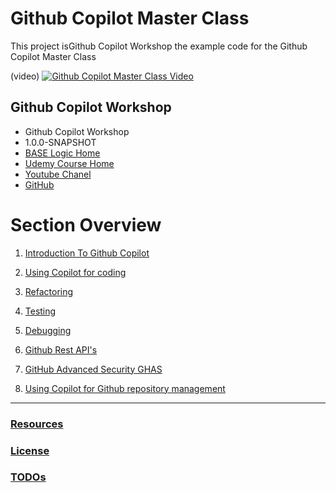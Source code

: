 # Github Copilot Master Class

This project isGithub Copilot Workshop the example code for the Github Copilot Master Class

(video)
[![Github Copilot Master Class Video](https://i0.wp.com/oksala.net/wp-content/uploads/2022/06/image-6.png?fit=1024%2C536&ssl=1)](http://www.youtube.com/watch?v=IgKDKUPfR1A "Official Release: Github Copilot Master Class")

## Github Copilot Workshop

* Github Copilot Workshop
* 1.0.0-SNAPSHOT
* [BASE Logic Home](https://baselogic.io)
* [Udemy Course Home](https://www.udemy.com/course/github_copilot_master_class)
* [Youtube Chanel](https://youtube.com/c/baselogic)
* [GitHub](https://github.com/mickknutson/github_copilot_master_class)


# Section Overview

1. [Introduction To Github Copilot](chapter01/README.md)

2. [Using Copilot for coding](chapter02/README.md)

3. [Refactoring](./chapter03/README.md)

4. [Testing](./chapter04/README.md)
5. [Debugging](./chapter05/README.md)
6. [Github Rest API's](./chapter06/README.md)
7. [GitHub Advanced Security GHAS](./chapter07/README.md)

8. [Using Copilot for Github repository management](chapter03/README.md)


---

### [Resources](docs/resources.md)
### [License](docs/license.md)
### [TODOs](docs/todo.md)
